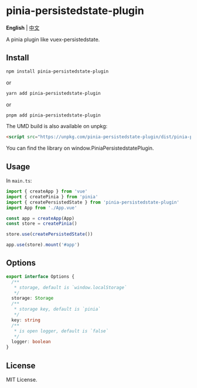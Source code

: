# pinia-persistedstate-plugin

**English** | [中文](./README.zh-CN.md)

A pinia plugin like vuex-persistedstate.

## Install

```sh
npm install pinia-persistedstate-plugin
```

or

```sh
yarn add pinia-persistedstate-plugin
```

or

```sh
pnpm add pinia-persistedstate-plugin
```

The UMD build is also available on unpkg:

```html
<script src="https://unpkg.com/pinia-persistedstate-plugin/dist/pinia-persistedstate-plugin.umd.js"></script>
```

You can find the library on window.PiniaPersistedstatePlugin.

## Usage

In `main.ts`:

```ts
import { createApp } from 'vue'
import { createPinia } from 'pinia'
import { createPersistedState } from 'pinia-persistedstate-plugin'
import App from './App.vue'

const app = createApp(App)
const store = createPinia()

store.use(createPersistedState())

app.use(store).mount('#app')
```

## Options

```ts
export interface Options {
  /**
   * storage, default is `window.localStorage`
   */
  storage: Storage
  /**
   * storage key, default is `pinia`
   */
  key: string
  /**
   * is open logger, default is `false`
   */
  logger: boolean
}
```

## License

MIT License.
